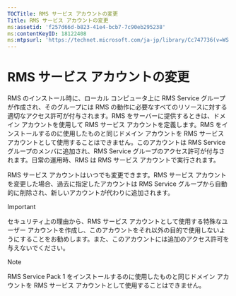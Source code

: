 ```yaml
---
TOCTitle: RMS サービス アカウントの変更
Title: RMS サービス アカウントの変更
ms:assetid: 'f257d66d-b823-41e4-bcb7-7c90eb295238'
ms:contentKeyID: 18122408
ms:mtpsurl: 'https://technet.microsoft.com/ja-jp/library/Cc747736(v=WS.10)'
---
```


RMS サービス アカウントの変更
=============================

RMS のインストール時に、ローカル コンピュータ上に RMS Service グループが作成され、そのグループには RMS の動作に必要なすべてのリソースに対する適切なアクセス許可が付与されます。RMS をサーバーに提供するときは、ドメイン アカウントを使用して RMS サービス アカウントを定義します。RMS をインストールするのに使用したものと同じドメイン アカウントを RMS サービス アカウントとして使用することはできません。このアカウントは RMS Service グループのメンバに追加され、RMS Service グループのアクセス許可が付与されます。日常の運用時、RMS は RMS サービス アカウントで実行されます。

RMS サービス アカウントはいつでも変更できます。RMS サービス アカウントを変更した場合、過去に指定したアカウントは RMS Service グループから自動的に削除され、新しいアカウントが代わりに追加されます。


> [!IMPORTANT]
> セキュリティ上の理由から、RMS サービス アカウントとして使用する特殊なユーザー アカウントを作成し、このアカウントをそれ以外の目的で使用しないようにすることをお勧めします。また、このアカウントには追加のアクセス許可を与えないでください。 


> [!NOTE]
> RMS Service Pack 1 をインストールするのに使用したものと同じドメイン アカウントを RMS サービス アカウントとして使用することはできません。 
